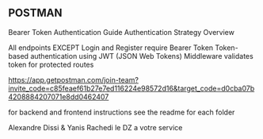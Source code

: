 ## POSTMAN

Bearer Token Authentication Guide
Authentication Strategy
Overview

All endpoints EXCEPT Login and Register require Bearer Token
Token-based authentication using JWT (JSON Web Tokens)
Middleware validates token for protected routes

https://app.getpostman.com/join-team?invite_code=c85feaef61b27e7ed116224e98572d16&target_code=d0cba07b4208884207071e8dd0462407

for backend and frontend instructions see the readme for each folder

Alexandre Dissi & Yanis Rachedi le DZ a votre service
